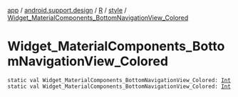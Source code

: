 [app](../../../index.md) / [android.support.design](../../index.md) / [R](../index.md) / [style](index.md) / [Widget_MaterialComponents_BottomNavigationView_Colored](./-widget_-material-components_-bottom-navigation-view_-colored.md)

# Widget_MaterialComponents_BottomNavigationView_Colored

`static val Widget_MaterialComponents_BottomNavigationView_Colored: `[`Int`](https://kotlinlang.org/api/latest/jvm/stdlib/kotlin/-int/index.html)
`static val Widget_MaterialComponents_BottomNavigationView_Colored: `[`Int`](https://kotlinlang.org/api/latest/jvm/stdlib/kotlin/-int/index.html)